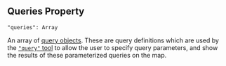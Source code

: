 ## Queries Property
`"queries": Array`

An array of [query objects](query).
These are query definitions which are used by the [`"query"` tool](../tools/query) to allow the user to specify query parameters, and show the results of these parameterized queries on the map.
